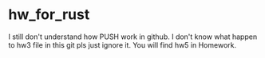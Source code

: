 ﻿# hw_for_rust
I still don't understand how PUSH work in github.
I don't know what happen to hw3 file in this git pls just ignore it.
You will find hw5 in Homework.
